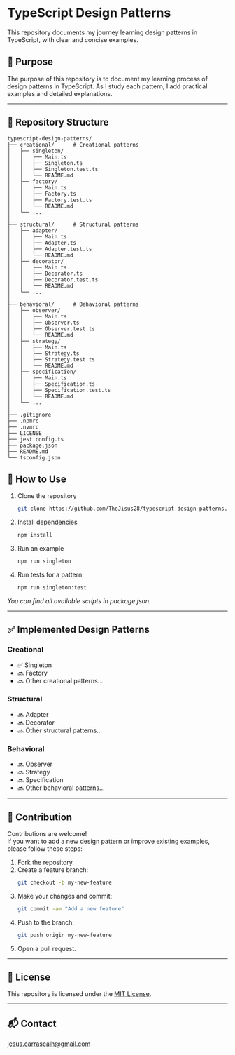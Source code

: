 # TypeScript Design Patterns

This repository documents my journey learning design patterns in TypeScript, with clear and concise examples.

## 📌 Purpose

The purpose of this repository is to document my learning process of design patterns in TypeScript. As I study each pattern, I add practical examples and detailed explanations.

---

## 📁 Repository Structure

```
typescript-design-patterns/
├── creational/      # Creational patterns
│   ├── singleton/
│   │   ├── Main.ts
│   │   ├── Singleton.ts
│   │   ├── Singleton.test.ts
│   │   └── README.md
│   ├── factory/
│   │   ├── Main.ts
│   │   ├── Factory.ts
│   │   ├── Factory.test.ts
│   │   └── README.md
│   └── ...
│
├── structural/      # Structural patterns
│   ├── adapter/
│   │   ├── Main.ts
│   │   ├── Adapter.ts
│   │   ├── Adapter.test.ts
│   │   └── README.md
│   ├── decorator/
│   │   ├── Main.ts
│   │   ├── Decorator.ts
│   │   ├── Decorator.test.ts
│   │   └── README.md
│   └── ...
│
├── behavioral/      # Behavioral patterns
│   ├── observer/
│   │   ├── Main.ts
│   │   ├── Observer.ts
│   │   ├── Observer.test.ts
│   │   └── README.md
│   ├── strategy/
│   │   ├── Main.ts
│   │   ├── Strategy.ts
│   │   ├── Strategy.test.ts
│   │   └── README.md
│   ├── specification/
│   │   ├── Main.ts
│   │   ├── Specification.ts
│   │   ├── Specification.test.ts
│   │   └── README.md
│   └── ...
│
├── .gitignore
├── .npmrc
├── .nvmrc
├── LICENSE
├── jest.config.ts
├── package.json
├── README.md
└── tsconfig.json
```

## 🚀 How to Use

1. Clone the repository

   ```bash
   git clone https://github.com/TheJisus28/typescript-design-patterns.git
   ```

2. Install dependencies

   ```bash
   npm install
   ```

3. Run an example

   ```bash
   npm run singleton
   ```

4. Run tests for a pattern:
   ```bash
   npm run singleton:test
   ```

_You can find all available scripts in package.json._

---

## ✅ Implemented Design Patterns

### Creational

- ✅ Singleton
- 🔜 Factory
- 🔜 Other creational patterns...

### Structural

- 🔜 Adapter
- 🔜 Decorator
- 🔜 Other structural patterns...

### Behavioral

- 🔜 Observer
- 🔜 Strategy
- 🔜 Specification
- 🔜 Other behavioral patterns...

---

## 🤝 Contribution

Contributions are welcome!  
If you want to add a new design pattern or improve existing examples, please follow these steps:

1. Fork the repository.
2. Create a feature branch:
   ```bash
   git checkout -b my-new-feature
   ```
3. Make your changes and commit:
   ```bash
   git commit -am "Add a new feature"
   ```
4. Push to the branch:
   ```bash
   git push origin my-new-feature
   ```
5. Open a pull request.

---

## 📄 License

This repository is licensed under the [MIT License](LICENSE).

---

## 📬 Contact

jesus.carrascalh@gmail.com
